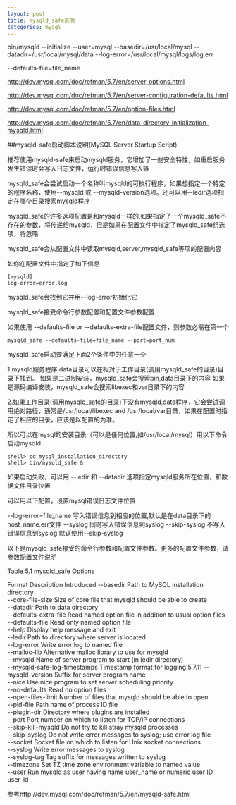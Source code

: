 ```yaml
---
layout: post
title: mysqld_safe说明
categories: mysql
---
```


bin/mysqld --initialize --user=mysql --basedir=/usr/local/mysql --datadir=/usr/local/mysql/data --log-error=/usr/local/mysql/logs/log.err


 --defaults-file=file_name


http://dev.mysql.com/doc/refman/5.7/en/server-options.html

http://dev.mysql.com/doc/refman/5.7/en/server-configuration-defaults.html

http://dev.mysql.com/doc/refman/5.7/en/option-files.html

http://dev.mysql.com/doc/refman/5.7/en/data-directory-initialization-mysqld.html

##mysqld-safe启动脚本说明(MySQL Server Startup Script)

推荐使用mysqld-safe来启动mysqld服务，它增加了一些安全特性，如重启服务发生错误时会写入日志文件，运行时错误信息写入等

mysqld_safe会尝试启动一个名称叫mysqld的可执行程序，如果想指定一个特定的程序名称，使用--mysqld 或 --mysqld-version选项。还可以用--ledir选项指定在哪个目录搜索mysqld程序

mysqld_safe的许多选项配置是和mysqld一样的,如果指定了一个mysqld_safe不存在的参数，将传递给mysqld，但是如果在配置文件中指定了mysqld_safe组选项，将忽略

mysqld_safe会从配置文件中读取mysqld,server,mysqld_safe等项的配置内容

如你在配置文件中指定了如下信息

```
[mysqld]
log-error=error.log
```
mysqld_safe会找到它并用--log-error初始化它

mysqld_safe接受命令行参数配置和配置文件参数配置

如果使用 --defaults-file or --defaults-extra-file配置文件，则参数必需在第一个

```
mysqld_safe --defaults-file=file_name --port=port_num
```
mysqld_safe启动要满足下面2个条件中的任意一个

1.mysqld服务程序,data目录可以在相对于工作目录(调用mysqld_safe的目录)目录下找到。
如果是二进制安装，mysqld_safe会搜索bin,data目录下的内容
如果是源码编译安装，mysqld_safe会搜索libexec和var目录下的内容

2.如果工作目录(调用mysqld_safe的目录)下没有mysqld,data程序，它会尝试调用绝对路径，通常是/usr/local/libexec and /usr/local/var目录，如果在配置时指定了相应的目录，应该是以配置的为准。

所以可以在mysql的安装目录（可以是任何位置,如/usr/local/mysql）用以下命令启动mysqld
```
shell> cd mysql_installation_directory
shell> bin/mysqld_safe &
```

如果启动失败，可以用 --ledir 和 --datadir 选项指定mysqld服务所在位置，和数据文件目录位置

可以用以下配置，设置mysql错误日志文件位置

--log-error=file_name 写入错误信息到相应的位置,默认是在data目录下的host_name.err文件
--syslog 同时写入错误信息到syslog
--skip-syslog 不写入错误信息到syslog
默认使用--skip-syslog


以下是mysqld_safe接受的命令行参数和配置文件参数。更多的配置文件参数，请参数配置文件说明

Table 5.1 mysqld_safe Options

Format	Description	Introduced
--basedir	Path to MySQL installation directory	 
--core-file-size	Size of core file that mysqld should be able to create	 
--datadir	Path to data directory	 
--defaults-extra-file	Read named option file in addition to usual option files	 
--defaults-file	Read only named option file	 
--help	Display help message and exit	 
--ledir	Path to directory where server is located	 
--log-error	Write error log to named file	 
--malloc-lib	Alternative malloc library to use for mysqld	 
--mysqld	Name of server program to start (in ledir directory)	 
--mysqld-safe-log-timestamps	Timestamp format for logging	5.7.11
--mysqld-version	Suffix for server program name	 
--nice	Use nice program to set server scheduling priority	 
--no-defaults	Read no option files	 
--open-files-limit	Number of files that mysqld should be able to open	 
--pid-file	Path name of process ID file	 
--plugin-dir	Directory where plugins are installed	 
--port	Port number on which to listen for TCP/IP connections	 
--skip-kill-mysqld	Do not try to kill stray mysqld processes	 
--skip-syslog	Do not write error messages to syslog; use error log file	 
--socket	Socket file on which to listen for Unix socket connections	 
--syslog	Write error messages to syslog	 
--syslog-tag	Tag suffix for messages written to syslog	 
--timezone	Set TZ time zone environment variable to named value	 
--user	Run mysqld as user having name user_name or numeric user ID user_id	 

参考http://dev.mysql.com/doc/refman/5.7/en/mysqld-safe.html
